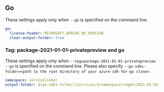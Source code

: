 ## Go

These settings apply only when `--go` is specified on the command line.

```yaml $(go)
go:
  license-header: MICROSOFT_APACHE_NO_VERSION
  clear-output-folder: true
```

### Tag: package-2021-01-01-privatepreview and go

These settings apply only when `--tag=package-2021-01-01-privatepreview --go` is specified on the command line.
Please also specify `--go-sdks-folder=<path to the root directory of your azure-sdk-for-go clone>`.

```yaml $(tag) == 'package-2021-01-01-privatepreview' && $(go)
namespace: servicelinker
output-folder: $(go-sdks-folder)/services/$(namespace)/mgmt/2021-01-01-privatepreview/$(namespace)
```
